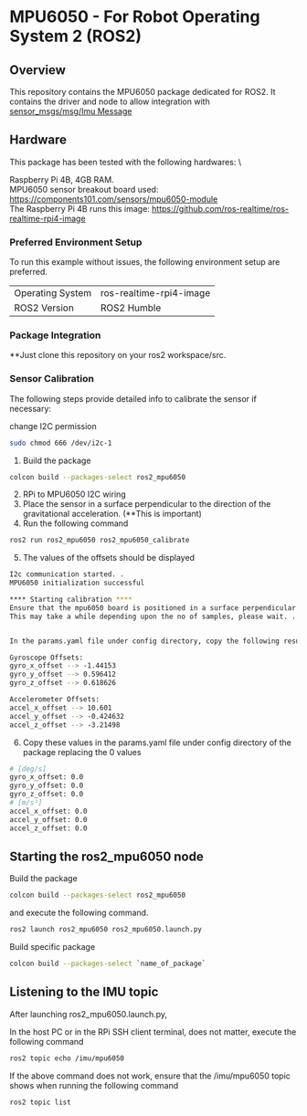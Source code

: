 # MPU6050 - For Robot Operating System 2 (ROS2)

## Overview

This repository contains the MPU6050 package dedicated for ROS2. It contains the driver and node to allow integration with [sensor_msgs/msg/Imu Message](https://docs.ros2.org/foxy/api/sensor_msgs/msg/Imu.html)

## Hardware

This package has been tested with the following hardwares: \

Raspberry Pi 4B, 4GB RAM. \
MPU6050 sensor breakout board used: https://components101.com/sensors/mpu6050-module \
The Raspberry Pi 4B runs this image: https://github.com/ros-realtime/ros-realtime-rpi4-image

### Preferred Environment Setup

To run this example without issues, the following environment setup are preferred.

|                  |                          |
|------------------|--------------------------|
| Operating System | ros-realtime-rpi4-image  |
| ROS2 Version     | ROS2 Humble              |

### Package Integration

**Just clone this repository on your ros2 workspace/src.

### Sensor Calibration

The following steps provide detailed info to calibrate the sensor if necessary:

change I2C permission  
```bash
sudo chmod 666 /dev/i2c-1
```
1. Build the package
```bash
colcon build --packages-select ros2_mpu6050
```
2. RPi to MPU6050 I2C wiring 
3. Place the sensor in a surface perpendicular to the direction of the gravitational acceleration. (**This is important)
4. Run the following command
```bash
ros2 run ros2_mpu6050 ros2_mpu6050_calibrate
```
5. The values of the offsets should be displayed
```bash
I2c communication started. .
MPU6050 initialization successful

**** Starting calibration ****
Ensure that the mpu6050 board is positioned in a surface perpendicular to the direction gravitational accelleration
This may take a while depending upon the no of samples, please wait. . .


In the params.yaml file under config directory, copy the following results accordingly

Gyroscope Offsets: 
gyro_x_offset --> -1.44153
gyro_y_offset --> 0.596412
gyro_z_offset --> 0.618626

Accelerometer Offsets: 
accel_x_offset --> 10.601
accel_y_offset --> -0.424632
accel_z_offset --> -3.21498
```
6. Copy these values in the params.yaml file under config directory of the package replacing the 0 values
```bash
# [deg/s]
gyro_x_offset: 0.0
gyro_y_offset: 0.0
gyro_z_offset: 0.0
# [m/s²]
accel_x_offset: 0.0
accel_y_offset: 0.0
accel_z_offset: 0.0
```

## Starting the ros2_mpu6050 node

Build the package
```bash
colcon build --packages-select ros2_mpu6050
```
and execute the following command.

```bash
ros2 launch ros2_mpu6050 ros2_mpu6050.launch.py
```
Build specific package

```bash
colcon build --packages-select `name_of_package`
```

## Listening to the IMU topic

After launching ros2_mpu6050.launch.py,

In the host PC or in the RPi SSH client terminal, does not matter, execute the following command

```bash
ros2 topic echo /imu/mpu6050
```

If the above command does not work, ensure that the /imu/mpu6050 topic shows when running the following command

```bash
ros2 topic list
```
